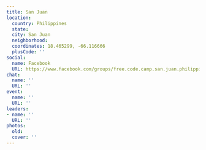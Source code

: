 ```yaml
---
title: San Juan
location:
  country: Philippines
  state: 
  city: San Juan
  neighborhood: 
  coordinates: 18.465299, -66.116666
  plusCode: ''
social:
  name: Facebook
  URL: https://www.facebook.com/groups/free.code.camp.san.juan.philippines
chat:
  name: ''
  URL: ''
event:
  name: ''
  URL: ''
leaders:
- name: ''
  URL: ''
photos:
  old: 
  cover: ''
---
```

